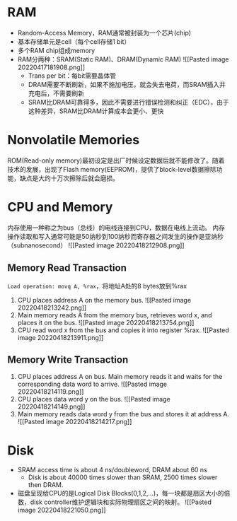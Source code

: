 # RAM
- Random-Access Memory，RAM通常被封装为一个芯片(chip)
- 基本存储单元是cell（每个cell存储1 bit）
- 多个RAM chip组成memory
- RAM分两种：SRAM(Static RAM)、DRAM(Dynamic RAM)
	![[Pasted image 20220417181908.png]]
	- Trans per bit：每bit需要晶体管
	- DRAM需要不断刷新，如果不施加电压，就会失去电荷，而SRAM插入并充电后，不需要刷新
	- SRAM比DRAM可靠得多，因此不需要进行错误检测和纠正（EDC），由于这种差异，SRAM比DRAM计算成本会更小、更快
# Nonvolatile Memories
ROM(Read-only memory)最初设定是出厂时候设定数据后就不能修改了。随着技术的发展，出现了Flash memory(EEPROM)，提供了block-level数据擦除功能，缺点是大约十万次擦除后就会磨损。
# CPU and Memory
内存使用一种称之为bus（总线）的电线连接到CPU，数据在电线上流动。
内存操作读取和写入通常可能是50纳秒到100纳秒而寄存器之间发生的操作是亚纳秒（subnanosecond）
![[Pasted image 20220418212908.png]]
## Memory Read Transaction
`Load operation: movq A, %rax`，将地址A处的8 bytes放到%rax
1. CPU places address A on the memory bus.
   ![[Pasted image 20220418213242.png]]
2. Main memory reads A from the memory bus, retrieves word x, and places it on the bus.
   ![[Pasted image 20220418213754.png]]
3. CPU read word x from the bus and copies it into register %rax.
   ![[Pasted image 20220418213911.png]]
## Memory Write Transaction
1. CPU places address A on bus. Main memory reads it and waits for the corresponding data word to arrive.
   ![[Pasted image 20220418214119.png]]
2. CPU places data word y on the bus.
   ![[Pasted image 20220418214149.png]]
3. Main memory reads data word y from the bus and stores it at address A.
![[Pasted image 20220418214217.png]]
# Disk
- SRAM access time is about  4 ns/doubleword, DRAM about  60 ns
	- Disk is about 40000 times slower than SRAM,  2500 times slower then DRAM.
- 磁盘呈现给CPU的是Logical Disk Blocks(0,1,2,...)，每一块都是扇区大小的倍数，disk controller维护逻辑块和实际物理扇区之间的映射。
  ![[Pasted image 20220418221050.png]]
